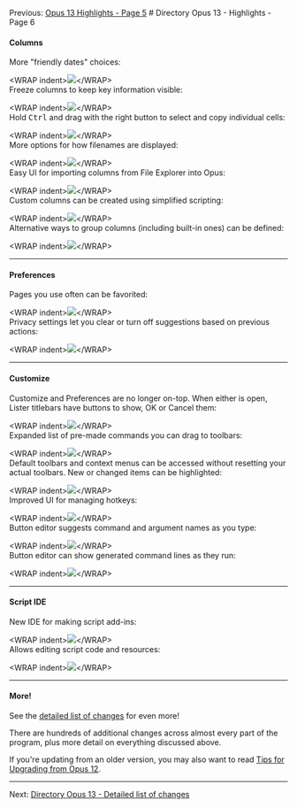 Previous: [Opus 13 Highlights - Page 5](/Manual/release_history/opus13/page5.md) # Directory Opus 13 - Highlights - Page 6

#### Columns

More "friendly dates" choices:

\<WRAP indent\>![](/Manual/images/release_history/friendly_dates.png)\</WRAP\>  
Freeze columns to keep key information visible:

\<WRAP indent\>![](/Manual/images/release_history/cols_freeze.gif)\</WRAP\>  
Hold <kbd>Ctrl</kbd> and drag with the right button to select and copy individual cells:

\<WRAP indent\>![](/Manual/images/release_history/cols_select.gif)\</WRAP\>  
More options for how filenames are displayed:

\<WRAP indent\>![](/Manual/images/release_history/col_filename.png)\</WRAP\>  
Easy UI for importing columns from File Explorer into Opus:

\<WRAP indent\>![](/Manual/images/release_history/col_shellprops.png)\</WRAP\>  
Custom columns can be created using simplified scripting:

\<WRAP indent\>![](/Manual/images/release_history/col_eval.png)\</WRAP\>  
Alternative ways to group columns (including built-in ones) can be defined:

\<WRAP indent\>![](/Manual/images/release_history/col_group_eval.png)\</WRAP\>  

------------------------------------------------------------------------

#### Preferences

Pages you use often can be favorited:

\<WRAP indent\>![](/Manual/images/release_history/prefs_pagefaves.png)\</WRAP\>  
Privacy settings let you clear or turn off suggestions based on previous actions:

\<WRAP indent\>![](/Manual/images/release_history/prefs_privacy.png)\</WRAP\>  

------------------------------------------------------------------------

#### Customize

Customize and Preferences are no longer on-top. When either is open, Lister titlebars have buttons to show, OK or Cancel them:

\<WRAP indent\>![](/Manual/images/release_history/cust_minicust.png)\</WRAP\>  
Expanded list of pre-made commands you can drag to toolbars:

\<WRAP indent\>![](/Manual/images/release_history/cust_commands.png)\</WRAP\>  
Default toolbars and context menus can be accessed without resetting your actual toolbars. New or changed items can be highlighted:

\<WRAP indent\>![](/Manual/images/release_history/cust_default_toolbars.png)\</WRAP\>  
Improved UI for managing hotkeys:

\<WRAP indent\>![](/Manual/images/release_history/cust_keys.png)\</WRAP\>  
Button editor suggests command and argument names as you type:

\<WRAP indent\>![](/Manual/images/release_history/cust_cmd_suggestions.png)\</WRAP\>  
Button editor can show generated command lines as they run:

\<WRAP indent\>![](/Manual/images/release_history/cust_cmd_log.png)\</WRAP\>  

------------------------------------------------------------------------

#### Script IDE

New IDE for making script add-ins:

\<WRAP indent\>![](/Manual/images/release_history/script_ide_code.png)\</WRAP\>  
Allows editing script code and resources:

\<WRAP indent\>![](/Manual/images/release_history/script_ide_dialog.png)\</WRAP\>  

------------------------------------------------------------------------

#### More!

See the [detailed list of changes](/Manual/release_history/opus13_detailed/RAEDME.md) for even more!

There are hundreds of additional changes across almost every part of the program, plus more detail on everything discussed above.

If you're updating from an older version, you may also want to read [Tips for Upgrading from Opus 12](/Manual/release_history/opus13_upgradetips.md).

------------------------------------------------------------------------

Next: [Directory Opus 13 - Detailed list of changes](/Manual/release_history/opus13_detailed/RAEDME.md)
